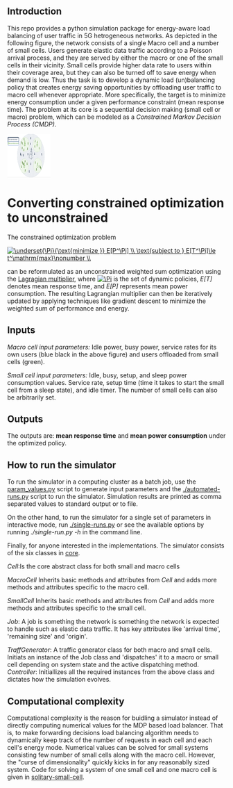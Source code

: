 ## Introduction

This repo provides a python simulation package for energy-aware load balancing of 
user traffic in 5G hetrogeneous networks.  As depicted in the
following figure, the network consists
of a single Macro cell and a number of small cells. Users generate elastic data traffic 
according to a Poisson arrival process, and they are served by either the macro or one of 
the small cells in their vicinity. Small cells provide higher
data rate to users within their coverage area, but they can also be turned off 
to save energy when demand is low. Thus the task is to develop a dynamic load (un)balancing 
policy that creates energy saving opportunities by offloading user traffic to macro 
cell whenever appropriate. More specifically, the target is to minimize 
energy consumption under a given performance constraint (mean response time).
The problem at its core is a sequential  decision making (small cell or macro) problem,
which can be modeled as a *Constrained Markov Decision Process (CMDP)*.

<img src="hetnet-model.png" alt="perHr" style="width: 100px; height: 100px" />

# Converting constrained optimization to unconstrained
The constrained optimization problem

<a href="https://www.codecogs.com/eqnedit.php?latex=\underset{\Pi}{\text{minimize&space;}}&space;E[P^\Pi]&space;\\&space;\text{subject&space;to&space;}&space;E[T^\Pi]\le&space;t^\mathrm{max}\nonumber&space;\\" target="_blank"><img src="https://latex.codecogs.com/gif.latex?\underset{\Pi}{\text{minimize&space;}}&space;E[P^\Pi]&space;\\&space;\text{subject&space;to&space;}&space;E[T^\Pi]\le&space;t^\mathrm{max}\nonumber&space;\\" title="\underset{\Pi}{\text{minimize }} E[P^\Pi] \\ \text{subject to } E[T^\Pi]\le t^\mathrm{max}\nonumber \\" /></a>

can be reformulated as an unconstrained weighted sum optimization using the [Lagragian
multiplier](https://en.wikipedia.org/wiki/Lagrange_multiplier), where <a href="https://www.codecogs.com/eqnedit.php?latex=\Pi" target="_blank"><img src="https://latex.codecogs.com/gif.latex?\Pi" title="\Pi" /></a> is 
the set of dynamic policies, *E[T]* denotes mean response time, and *E[P]* represents mean power
consumption. The resulting Lagrangian multiplier can then be iteratively
updated by applying techniques like gradient descent to minimize the weighted sum of performance
and energy.

## Inputs
*Macro cell input parameters:* Idle power, busy power, service rates for its own users (blue black in the above figure) and 
users offloaded from small cells (green).

*Small cell input parameters:* Idle, busy, setup, and sleep power consumption values. Service rate, setup time (time it takes 
to start the small cell from a sleep state), and idle timer. The number of small cells can also be arbitrarily set.

## Outputs
The outputs are: **mean response time** and **mean power consumption** under the optimized policy.

## How to run the simulator
To run the simulator in a computing cluster as a batch job, use the [param_values.py](simulator/param_values.py) script to 
generate input parameters and the [./automated-runs.py](simulator/automated-runs.py) script to run the simulator. Simulation results are printed as comma separated values to standard output or to file.

On the other hand, to run the simulator for a single set of parameters in interactive mode, run [./single-runs.py](simulator/single-run.py) or see the available options by running *./single-run.py -h* in the command line. 

Finally, for anyone interested in the implementations. The simulator consists of the six classes in [core](simulator/core).

*Cell*:Is the core abstract class for both small and macro cells 

*MacroCell* Inherits basic methods and attributes from *Cell* and adds more methods and attributes specific
to the macro cell.

*SmallCell* Inherits basic methods and attributes from *Cell* and adds more methods and attributes specific
to the small cell.

*Job*: A job is something the network is something the network is expected to handle such as elastic 
data traffic. It has key attributes like 'arrival time', 'remaining size' and 'origin'.

*TraffGenerator*: A traffic generator class for both macro and small cells. Initiats an instance of the
Job class and 'dispatches' it to a macro or small cell depending on system state and the active dispatching method.
*Controller*: Initiallizes all the required instances from the above class and dictates how the simulation evolves.

   

## Computational complexity
Computational complexity is the reason for buidling a simulator instead of directly computing numerical values for the MDP based load balancer. That is, to make forwarding decisions load balancing algorithm needs to dynamically keep track of the number of requests in each cell and each cell's energy mode. Numerical values can be solved for small systems consisting few number of small cells along with the macro cell. However, the "curse of dimensionality" quickly kicks in for any reasonablly sized system. Code for solving a system of one small cell and one macro cell is given in [solitary-small-cell](simulator/solitary-small-cell). 
